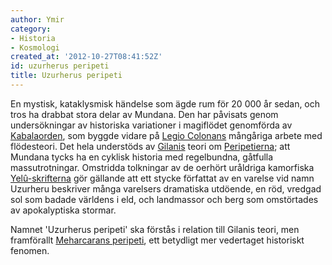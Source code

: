 ```yaml
---
author: Ymir
category:
- Historia
- Kosmologi
created_at: '2012-10-27T08:41:52Z'
id: uzurherus peripeti
title: Uzurherus peripeti
---
```

En mystisk, kataklysmisk händelse som ägde rum för 20 000 år sedan, och tros ha drabbat stora delar av Mundana. Den har påvisats genom undersökningar av historiska variationer i magiflödet genomförda av [Kabalaorden], som byggde vidare på [Legio Colonans] mångåriga arbete med flödesteori. Det hela understöds av [Gilanis] teori om [Peripetierna]; att Mundana tycks ha en cyklisk historia med regelbundna, gåtfulla massutrotningar. Omstridda tolkningar av de oerhört uråldriga kamorfiska [Yelû-skrifterna] gör gällande att ett stycke författat av en varelse vid namn Uzurheru beskriver många varelsers dramatiska utdöende, en röd, vredgad sol som badade världens i eld, och landmassor och berg som omstörtades av apokalyptiska stormar.

Namnet 'Uzurherus peripeti' ska förstås i relation till Gilanis teori, men framförallt [Meharcarans peripeti], ett betydligt mer vedertaget historiskt fenomen.

  [Kabalaorden]: Kabalaorden
  [Legio Colonans]: Legio_Colonan
  [Gilanis]: Gilani
  [Peripetierna]: Peripetierna
  [Yelû-skrifterna]: Yelû-skrifterna
  [Meharcarans peripeti]: Meharcarans_peripeti